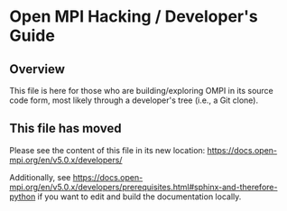 # Open MPI Hacking / Developer's Guide

## Overview

This file is here for those who are building/exploring OMPI in its
source code form, most likely through a developer's tree (i.e., a
Git clone).

## This file has moved

Please see the content of this file in its new location:
https://docs.open-mpi.org/en/v5.0.x/developers/

Additionally, see
https://docs.open-mpi.org/en/v5.0.x/developers/prerequisites.html#sphinx-and-therefore-python
if you want to edit and build the documentation locally.
